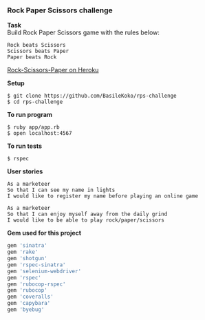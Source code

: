 ### Rock Paper Scissors challenge

**Task**  
Build Rock Paper Scissors game with the rules below:
```
Rock beats Scissors
Scissors beats Paper
Paper beats Rock
```

[Rock-Scissors-Paper on Heroku](https://rockpaperscissorgame.herokuapp.com/)


**Setup**
```
$ git clone https://github.com/BasileKoko/rps-challenge
$ cd rps-challenge
```

**To run program**
```
$ ruby app/app.rb
$ open localhost:4567
```

**To run tests**
```
$ rspec
```

**User stories**
```
As a marketeer
So that I can see my name in lights
I would like to register my name before playing an online game

As a marketeer
So that I can enjoy myself away from the daily grind
I would like to be able to play rock/paper/scissors
```
**Gem used for this project**

```ruby
gem 'sinatra'
gem 'rake'
gem 'shotgun'
gem 'rspec-sinatra'
gem 'selenium-webdriver'
gem 'rspec'
gem 'rubocop-rspec'
gem 'rubocop'
gem 'coveralls'
gem 'capybara'
gem 'byebug'
```
